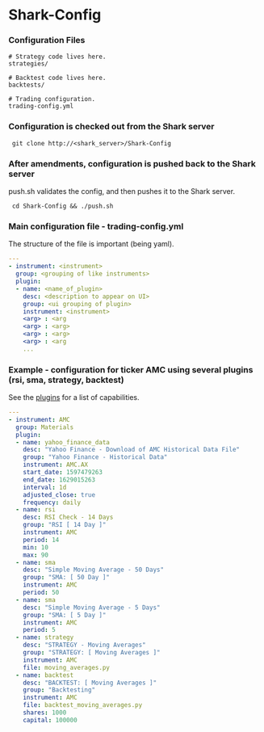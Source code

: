 # Shark-Config

### Configuration Files

```
# Strategy code lives here.
strategies/

# Backtest code lives here.
backtests/

# Trading configuration.
trading-config.yml
```

### Configuration is checked out from the Shark server

```
 git clone http://<shark_server>/Shark-Config
```

### After amendments, configuration is pushed back to the Shark server

push.sh validates the config, and then pushes it to the Shark server.

```
 cd Shark-Config && ./push.sh
```

### Main configuration file - trading-config.yml

The structure of the file is important (being yaml).


```yaml
---
- instrument: <instrument>
  group: <grouping of like instruments>
  plugin:
  - name: <name_of_plugin>
    desc: <description to appear on UI>
    group: <ui grouping of plugin>
    instrument: <instrument>
    <arg> : <arg
    <arg> : <arg>
    <arg> : <arg>
    <arg> : <arg
    ...
```

### Example - configuration for ticker AMC using several plugins (rsi, sma, strategy, backtest)

See the [plugins](https://github.com/danielneil/Shark/blob/main/doc/README.PLUGINS.md) for a list of capabilities.

```yaml
---
- instrument: AMC
  group: Materials
  plugin:
  - name: yahoo_finance_data
    desc: "Yahoo Finance - Download of AMC Historical Data File"
    group: "Yahoo Finance - Historical Data"
    instrument: AMC.AX
    start_date: 1597479263
    end_date: 1629015263
    interval: 1d
    adjusted_close: true
    frequency: daily
  - name: rsi
    desc: RSI Check - 14 Days
    group: "RSI [ 14 Day ]"
    instrument: AMC
    period: 14
    min: 10
    max: 90
  - name: sma
    desc: "Simple Moving Average - 50 Days"
    group: "SMA: [ 50 Day ]"
    instrument: AMC
    period: 50
  - name: sma
    desc: "Simple Moving Average - 5 Days"
    group: "SMA: [ 5 Day ]"
    instrument: AMC
    period: 5
  - name: strategy
    desc: "STRATEGY - Moving Averages"
    group: "STRATEGY: [ Moving Averages ]"
    instrument: AMC
    file: moving_averages.py
  - name: backtest
    desc: "BACKTEST: [ Moving Averages ]"
    group: "Backtesting"
    instrument: AMC
    file: backtest_moving_averages.py
    shares: 1000
    capital: 100000
```
